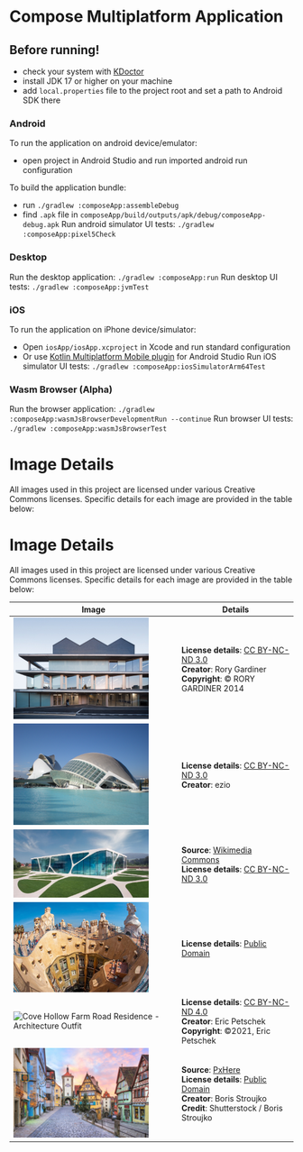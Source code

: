 # Compose Multiplatform Application

## Before running!
 - check your system with [KDoctor](https://github.com/Kotlin/kdoctor)
 - install JDK 17 or higher on your machine
 - add `local.properties` file to the project root and set a path to Android SDK there

### Android
To run the application on android device/emulator:  
 - open project in Android Studio and run imported android run configuration

To build the application bundle:
 - run `./gradlew :composeApp:assembleDebug`
 - find `.apk` file in `composeApp/build/outputs/apk/debug/composeApp-debug.apk`
Run android simulator UI tests: `./gradlew :composeApp:pixel5Check`

### Desktop
Run the desktop application: `./gradlew :composeApp:run`
Run desktop UI tests: `./gradlew :composeApp:jvmTest`

### iOS
To run the application on iPhone device/simulator:
 - Open `iosApp/iosApp.xcproject` in Xcode and run standard configuration
 - Or use [Kotlin Multiplatform Mobile plugin](https://plugins.jetbrains.com/plugin/14936-kotlin-multiplatform-mobile) for Android Studio
Run iOS simulator UI tests: `./gradlew :composeApp:iosSimulatorArm64Test`

### Wasm Browser (Alpha)
Run the browser application: `./gradlew :composeApp:wasmJsBrowserDevelopmentRun --continue`
Run browser UI tests: `./gradlew :composeApp:wasmJsBrowserTest`

# Image Details

All images used in this project are licensed under various Creative Commons licenses. Specific 
details for each image are provided in the table below:

# Image Details

All images used in this project are licensed under various Creative Commons licenses. Specific details for each image are provided in the table below:

| **Image** | **Details** |
| --- | --- |
| <img alt="Pitched-roof pavilion sits on top of a London office building" src="/composeApp/src/commonMain/composeResources/drawable/img_01.png" width="240px"/> | **License details**: [CC BY-NC-ND 3.0](http://creativecommons.org/licenses/by-nc-nd/3.0/)<br>**Creator**: Rory Gardiner<br>**Copyright**: © RORY GARDINER 2014 |
| <img alt="Alien's architecture" src="/composeApp/src/commonMain/composeResources/drawable/img_02.png" width="240px"/> | **License details**: [CC BY-NC-ND 3.0](http://creativecommons.org/licenses/by-nc-nd/3.0/)<br>**Creator**: ezio |
| <img alt="Leonardo Glass Cube - Corporate architecture" src="/composeApp/src/commonMain/composeResources/drawable/img_03.png" width="240px"/> | **Source**: [Wikimedia Commons](https://commons.wikimedia.org/wiki/File:Leonardo_Glass_Cube_-_Corporate_architecture.jpg)<br>**License details**: [CC BY-NC-ND 3.0](http://creativecommons.org/licenses/by-nc-nd/3.0/) |
| <img alt="Fish-eye lens architectural photography of concrete building" src="/composeApp/src/commonMain/composeResources/drawable/img_04.png" width="240px"/> | **License details**: [Public Domain](https://creativecommons.org/licenses/publicdomain/) |
| <img alt="Cove Hollow Farm Road Residence - Architecture Outfit" src="/composeApp/src/commonMain/composeResources/drawable/img_05.png" width="240px"/> | **License details**: [CC BY-NC-ND 4.0](http://creativecommons.org/licenses/by-nc-nd/4.0/)<br>**Creator**: Eric Petschek<br>**Copyright**: ©2021, Eric Petschek |
| <img alt="Colorful historic European city at dawn" src="/composeApp/src/commonMain/composeResources/drawable/img_06.png" width="240px"/> | **Source**: [PxHere](https://pxhere.com/en/photo/1592361)<br>**License details**: [Public Domain](https://creativecommons.org/licenses/publicdomain/)<br>**Creator**: Boris Stroujko<br>**Credit**: Shutterstock / Boris Stroujko |
